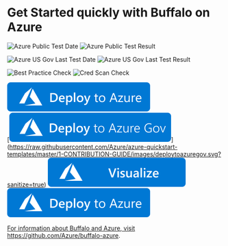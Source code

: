 # Get Started quickly with Buffalo on Azure

![Azure Public Test Date](https://azurequickstartsservice.blob.core.windows.net/badges/application-workloads/buffalo/gobuffalo/PublicLastTestDate.svg)
![Azure Public Test Result](https://azurequickstartsservice.blob.core.windows.net/badges/application-workloads/buffalo/gobuffalo/PublicDeployment.svg)

![Azure US Gov Last Test Date](https://azurequickstartsservice.blob.core.windows.net/badges/application-workloads/buffalo/gobuffalo/FairfaxLastTestDate.svg)
![Azure US Gov Last Test Result](https://azurequickstartsservice.blob.core.windows.net/badges/application-workloads/buffalo/gobuffalo/FairfaxDeployment.svg)

![Best Practice Check](https://azurequickstartsservice.blob.core.windows.net/badges/application-workloads/buffalo/gobuffalo/BestPracticeResult.svg)
![Cred Scan Check](https://azurequickstartsservice.blob.core.windows.net/badges/application-workloads/buffalo/gobuffalo/CredScanResult.svg)

[![Deploy To Azure](https://raw.githubusercontent.com/Azure/azure-quickstart-templates/master/1-CONTRIBUTION-GUIDE/images/deploytoazure.svg?sanitize=true)](https://portal.azure.com/#create/Microsoft.Template/uri/https%3A%2F%2Fraw.githubusercontent.com%2FAzure%2Fazure-quickstart-templates%2Fmaster%2Fapplication-workloads%2Fbuffalo%2Fgobuffalo%2Fazuredeploy.json)  
[![Deploy To Azure US Gov](https://raw.githubusercontent.com/Azure/azure-quickstart-templates/master/1-CONTRIBUTION-GUIDE/images/deploytoazuregov.svg?sanitize=true)] (https://raw.githubusercontent.com/Azure/azure-quickstart-templates/master/1-CONTRIBUTION-GUIDE/images/deploytoazuregov.svg?sanitize=true)
[![Visualize](https://raw.githubusercontent.com/Azure/azure-quickstart-templates/master/1-CONTRIBUTION-GUIDE/images/visualizebutton.svg?sanitize=true)](http://armviz.io/#/?load=https%3A%2F%2Fraw.githubusercontent.com%2FAzure%2Fazure-quickstart-templates%2Fmaster%2Fapplication-workloads%2Fbuffalo%2Fgobuffalo%2Fazuredeploy.json)
    <img src="https://raw.githubusercontent.com/Azure/azure-quickstart-templates/master/1-CONTRIBUTION-GUIDE/images/deploytoazure.svg?sanitize=true" />

<a href="http://armviz.io/#/?load=https%3A%2F%2Fraw.githubusercontent.com%2FAzure%2F/azure-quickstart-templates%2Fmaster%2Fapplication-workloads%2Fbuffalo%2Fgobuffalo%2Fazuredeploy.json" target="_blank">

For information about Buffalo and Azure, visit https://github.com/Azure/buffalo-azure.


